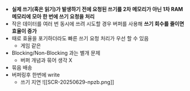 - **실제 쓰기(혹은 읽기)가 발생하기 전에 요청된 쓰기를 2차 메모리가 아닌 1차 RAM 메모리에 모아 한 번에 쓰기 요청을 처리**
- 작은 데이터를 여러 번 동시에 쓰려 시도할 경우 버퍼를 사용해 **쓰기 회수를 줄이면 효율이 증가**
- 때로 효율을 포기하더라도 빠른 쓰기 요청 처리가 우선 할 수 있음
	- 게임 같은
- Blocking/Non-Blocking 과는 별개 문제
	- 버퍼 개념과 묶어 생각 X
- 묶음 배송
- 버퍼링후 한번에 write
	- 쓰기 지연
![[SCR-20250629-npzb.png]]